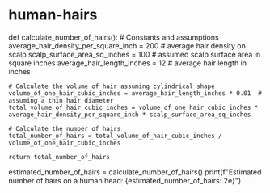 # human-hairs
def calculate_number_of_hairs():
    # Constants and assumptions
    average_hair_density_per_square_inch = 200 # average hair density on scalp
    scalp_surface_area_sq_inches = 100  # assumed scalp surface area in square inches
    average_hair_length_inches = 12  # average hair length in inches

    # Calculate the volume of hair assuming cylindrical shape
    volume_of_one_hair_cubic_inches = average_hair_length_inches * 0.01  # assuming a thin hair diameter
    total_volume_of_hair_cubic_inches = volume_of_one_hair_cubic_inches * average_hair_density_per_square_inch * scalp_surface_area_sq_inches

    # Calculate the number of hairs
    total_number_of_hairs = total_volume_of_hair_cubic_inches / volume_of_one_hair_cubic_inches

    return total_number_of_hairs

estimated_number_of_hairs = calculate_number_of_hairs()
print(f"Estimated number of hairs on a human head: {estimated_number_of_hairs:.2e}")
